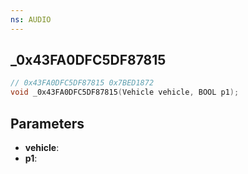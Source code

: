 ```yaml
---
ns: AUDIO
---
```

## _0x43FA0DFC5DF87815

```c
// 0x43FA0DFC5DF87815 0x7BED1872
void _0x43FA0DFC5DF87815(Vehicle vehicle, BOOL p1);
```


## Parameters
* **vehicle**: 
* **p1**: 


